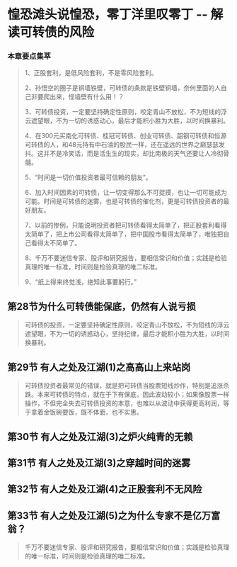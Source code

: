 
# 惶恐滩头说惶恐，零丁洋里叹零丁 -- 解读可转债的风险

### 本章要点集萃

> 1、正股套利，是低风险套利，不是零风险套利。
> 
> 2、孙悟空的圈子是铜墙铁壁，可转债的条款是铁壁铜墙，奈何里面的人自己非要爬出来，怪墙壁有什么用！？
> 
> 3、可转债投资，一定要坚持确定性原则，咬定青山不放松，不为短线的浮云遮望眼，不为一切的诱惑动心，最后才能积小胜为大胜，以时间换暴利。
> 
> 4、在300元买南化可转债、桂冠可转债、创业可转债、韶钢可转债和恒源可转债的人，和48元持有中石油的股民一样，还在遥远的世界之巅瑟瑟发抖。这并不是冷笑话，而是活生生的现实，却比南极的天气还要让人冷彻骨髓。
> 
> 5、“时间是一切价值投资者最可信赖的朋友”。
> 
> 6、加入时间因素的可转债，让一切变得那么不可捉摸，也让一切可能成为可能。时间是可转债的迷雾，也是可转债的催化剂，更是可转债投资者的最好朋友。
> 
> 7、以前的惨例，只能说明投资者把可转债看得太简单了，把正股套利看得太简单了，把上市公司看得太简单了，把中国股市看得太简单了，唯独把自己看得太不简单了。
> 
> 8、千万不要迷信专家、股评和研究报告，要相信常识和价值；实践是检验真理的唯一标准，时间则是检验真理的唯二标准。
> 
> 9、“纸上得来终觉浅，绝知此事要躬行。”


## 第28节为什么可转债能保底，仍然有人说亏损

> 可转债的投资，一定要坚持确定性原则，咬定青山不放松，不为短线的浮云遮望眼，不为一切的诱惑动心，坚持纪律，最后才能积小胜为大胜，以时间换暴利。
> 


## 第29节 有人之处及江湖(1)之高高山上来站岗

> 可转债投资者最常见的错误，就是把可转债当股票短线炒作，特别是追涨杀跌。本来可转债的特点，就在于下有保底，因此波动较小；如果像股票一样操作，不但完全失去可转债投资的本意，也难以从波动中获得更高利润，等于拿着金饭碗要饭，既不体面，也不实惠。

## 第30节 有人之处及江湖(3)之炉火纯青的无赖

## 第31节 有人之处及江湖(3)之穿越时间的迷雾

## 第32节 有人之处及江湖(4)之正股套利不无风险

## 第33节 有人之处及江湖(5)之为什么专家不是亿万富翁？

> 千万不要迷信专家、股评和研究报告，要相信常识和价值；实践是检验真理的唯一标准，时间则是检验真理的唯二标准。
